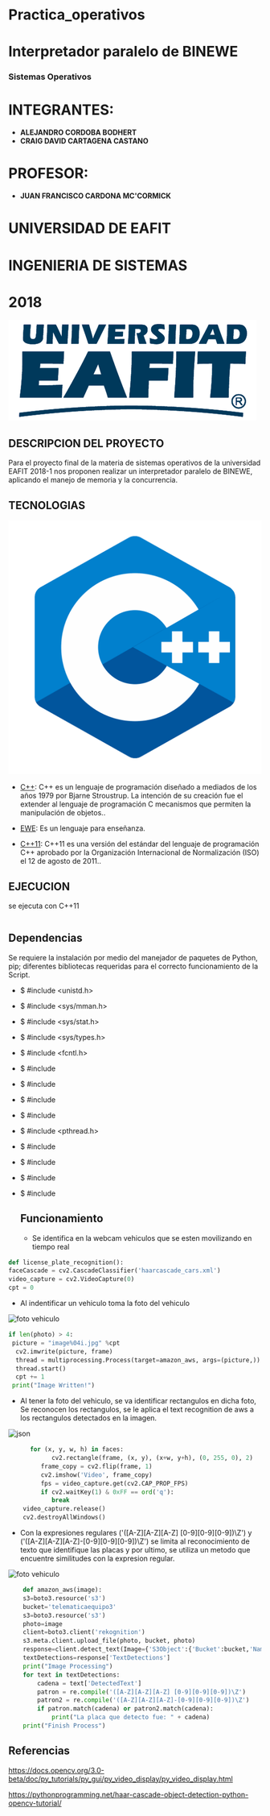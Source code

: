 # Practica_operativos
# Interpretador paralelo de BINEWE 
   ### Sistemas Operativos
  
  # INTEGRANTES:

- **ALEJANDRO CORDOBA BODHERT**
- **CRAIG DAVID CARTAGENA CASTANO**

# PROFESOR:
- **JUAN FRANCISCO CARDONA MC'CORMICK**



# UNIVERSIDAD DE EAFIT

# INGENIERIA DE SISTEMAS

# 2018

![Eafit Logo](eafit.png)



  ## DESCRIPCION DEL PROYECTO
  
  Para el proyecto final de la materia de sistemas operativos de la universidad EAFIT 2018-1 nos proponen realizar un interpretador paralelo de BINEWE, aplicando el manejo de memoria y la concurrencia.

  ## TECNOLOGIAS
  
  ![c++](cplusplus.png)

   - [C++](http://www.cplusplus.com): C++ es un lenguaje de programación diseñado a mediados de los años 1979 por Bjarne Stroustrup. La intención de su creación fue el extender al lenguaje de programación C mecanismos que permiten la manipulación de objetos.. 
   
   - [EWE](https://github.com/jfcmacro/ewe): Es un lenguaje para enseñanza.
   
   - [C++11](https://en.wikipedia.org/wiki/C%2B%2B11): C++11 es una versión del estándar del lenguaje de programación C++ aprobado por la Organización Internacional de Normalización (ISO) el 12 de agosto de 2011..   
   

   
   ## EJECUCION
   
   se ejecuta con C++11
   

  ``` $ g++ -std=c++11 -o controlewe src/main.cpp src/controlewe.cpp src/interewe.cpp -lrt -lpthread
 ```


   ## Dependencias

   Se requiere la instalación por medio del manejador de paquetes de Python, pip; diferentes bibliotecas requeridas para el correcto funcionamiento de la Script.
   
- $ #include <unistd.h>
- $ #include <sys/mman.h>
- $ #include <sys/stat.h>
- $ #include <sys/types.h>
- $ #include <fcntl.h>
- $ #include <iostream>
- $ #include <fstream>
- $ #include <iomanip>
- $ #include <sstream>
- $ #include <pthread.h>
- $ #include <iomanip>
- $ #include <iostream>
- $ #include <map>
- $ #include <vector>

   ## Funcionamiento
   
   - Se identifica en la webcam vehiculos que se esten movilizando en tiempo real
   
``` python
def license_plate_recognition():
faceCascade = cv2.CascadeClassifier('haarcascade_cars.xml')
video_capture = cv2.VideoCapture(0)
cpt = 0
```
    
   - Al indentificar un vehiculo toma la foto del vehiculo
   
  ![foto vehiculo](prueba1.jpeg)
   

   
```python
if len(photo) > 4:
 picture = "image%04i.jpg" %cpt
  cv2.imwrite(picture, frame)
  thread = multiprocessing.Process(target=amazon_aws, args=(picture,))
  thread.start()
  cpt += 1
 print("Image Written!")
 ```
         
            
            
   - Al tener la foto del vehiculo, se va identificar rectangulos en dicha foto, Se reconocen los rectangulos, se le aplica el text recognition de aws a los rectangulos detectados en la imagen.
   
   ![json](json1.png)
   
```python
      for (x, y, w, h) in faces:
            cv2.rectangle(frame, (x, y), (x+w, y+h), (0, 255, 0), 2)
         frame_copy = cv2.flip(frame, 1)
         cv2.imshow('Video', frame_copy)
         fps = video_capture.get(cv2.CAP_PROP_FPS)
         if cv2.waitKey(1) & 0xFF == ord('q'):
            break
    video_capture.release()
    cv2.destroyAllWindows() 
   ```
    
    
 
   - Con la expresiones regulares ('([A-Z][A-Z][A-Z] [0-9][0-9][0-9])\Z') y ('([A-Z][A-Z][A-Z]-[0-9][0-9][0-9])\Z') se limita al reconocimiento de texto que identifique las placas y por ultimo, se utiliza un metodo que encuentre similitudes con la expresion regular.
   
   ![foto vehiculo](prueba3.jpeg)
   
```python
    def amazon_aws(image):
    s3=boto3.resource('s3')
    bucket='telematicaequipo3'
    s3=boto3.resource('s3')
    photo=image
    client=boto3.client('rekognition')
    s3.meta.client.upload_file(photo, bucket, photo)
    response=client.detect_text(Image={'S3Object':{'Bucket':bucket,'Name':photo}})
    textDetections=response['TextDetections']
    print("Image Processing")
    for text in textDetections:
        cadena = text['DetectedText']
        patron = re.compile('([A-Z][A-Z][A-Z] [0-9][0-9][0-9])\Z')
        patron2 = re.compile('([A-Z][A-Z][A-Z]-[0-9][0-9][0-9])\Z')
        if patron.match(cadena) or patron2.match(cadena):
            print("La placa que detecto fue: " + cadena)
    print("Finish Process") 
  ```
    
  
   
## Referencias

https://docs.opencv.org/3.0-beta/doc/py_tutorials/py_gui/py_video_display/py_video_display.html

https://pythonprogramming.net/haar-cascade-object-detection-python-opencv-tutorial/



